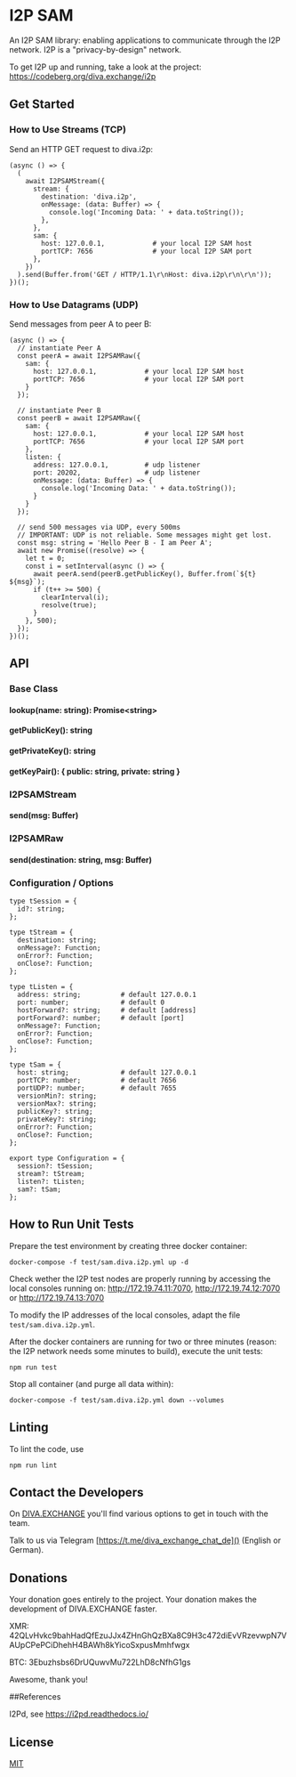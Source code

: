# I2P SAM

An I2P SAM library: enabling applications to communicate through the I2P network. I2P is a "privacy-by-design" network.

To get I2P up and running, take a look at the project: https://codeberg.org/diva.exchange/i2p

## Get Started

### How to Use Streams (TCP)

Send an HTTP GET request to diva.i2p:
```
(async () => {
  (
    await I2PSAMStream({
      stream: {
        destination: 'diva.i2p',
        onMessage: (data: Buffer) => {
          console.log('Incoming Data: ' + data.toString());
        },
      },
      sam: {
        host: 127.0.0.1,            # your local I2P SAM host
        portTCP: 7656               # your local I2P SAM port
      },
    })
  ).send(Buffer.from('GET / HTTP/1.1\r\nHost: diva.i2p\r\n\r\n'));
})();
```

### How to Use Datagrams (UDP)

Send messages from peer A to peer B:

```
(async () => {
  // instantiate Peer A
  const peerA = await I2PSAMRaw({
    sam: {
      host: 127.0.0.1,            # your local I2P SAM host
      portTCP: 7656               # your local I2P SAM port
    }
  }); 
  
  // instantiate Peer B
  const peerB = await I2PSAMRaw({
    sam: {
      host: 127.0.0.1,            # your local I2P SAM host
      portTCP: 7656               # your local I2P SAM port
    },
    listen: { 
      address: 127.0.0.1,         # udp listener
      port: 20202,                # udp listener
      onMessage: (data: Buffer) => {
        console.log('Incoming Data: ' + data.toString());
      }
    }
  }); 
  
  // send 500 messages via UDP, every 500ms
  // IMPORTANT: UDP is not reliable. Some messages might get lost.
  const msg: string = 'Hello Peer B - I am Peer A';
  await new Promise((resolve) => {
    let t = 0;
    const i = setInterval(async () => {
      await peerA.send(peerB.getPublicKey(), Buffer.from(`${t} ${msg}`);
      if (t++ >= 500) {
        clearInterval(i);
        resolve(true);
      }
    }, 500);
  });
})();
```

## API

### Base Class

#### lookup(name: string): Promise\<string\>

#### getPublicKey(): string

#### getPrivateKey(): string

#### getKeyPair(): { public: string, private: string }


### I2PSAMStream

#### send(msg: Buffer)


### I2PSAMRaw

#### send(destination: string, msg: Buffer)


### Configuration / Options
```
type tSession = {
  id?: string;
};

type tStream = {
  destination: string;
  onMessage?: Function;
  onError?: Function;
  onClose?: Function;
};

type tListen = {
  address: string;          # default 127.0.0.1
  port: number;             # default 0
  hostForward?: string;     # default [address]
  portForward?: number;     # default [port]
  onMessage?: Function;
  onError?: Function;
  onClose?: Function;
};

type tSam = {
  host: string;             # default 127.0.0.1
  portTCP: number;          # default 7656
  portUDP?: number;         # default 7655
  versionMin?: string;
  versionMax?: string;
  publicKey?: string;
  privateKey?: string;
  onError?: Function;
  onClose?: Function;
};

export type Configuration = {
  session?: tSession;
  stream?: tStream;
  listen?: tListen;
  sam?: tSam;
};
```

## How to Run Unit Tests

Prepare the test environment by creating three docker container:

```
docker-compose -f test/sam.diva.i2p.yml up -d
```

Check wether the I2P test nodes are properly running by accessing the local consoles running on: http://172.19.74.11:7070, http://172.19.74.12:7070 or http://172.19.74.13:7070

To modify the IP addresses of the local consoles, adapt the file `test/sam.diva.i2p.yml`.

After the docker containers are running for two or three minutes (reason: the I2P network needs some minutes to build), execute the unit tests:

```
npm run test
```

Stop all container (and purge all data within):
```
docker-compose -f test/sam.diva.i2p.yml down --volumes
```
 

## Linting

To lint the code, use
```
npm run lint
```


## Contact the Developers

On [DIVA.EXCHANGE](https://www.diva.exchange) you'll find various options to get in touch with the team.

Talk to us via Telegram [https://t.me/diva_exchange_chat_de]() (English or German).

## Donations

Your donation goes entirely to the project. Your donation makes the development of DIVA.EXCHANGE faster.

XMR: 42QLvHvkc9bahHadQfEzuJJx4ZHnGhQzBXa8C9H3c472diEvVRzevwpN7VAUpCPePCiDhehH4BAWh8kYicoSxpusMmhfwgx

BTC: 3Ebuzhsbs6DrUQuwvMu722LhD8cNfhG1gs

Awesome, thank you!

##References

I2Pd, see https://i2pd.readthedocs.io/

## License

[MIT](LICENSE)
